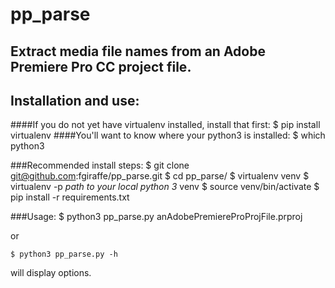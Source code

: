 # pp_parse
## Extract media file names from an Adobe Premiere Pro CC project file. 

## Installation and use:

####If you do not yet have virtualenv installed, install that first:
    $ pip install virtualenv
####You'll want to know where your python3 is installed:
    $ which python3

###Recommended install steps:
    $ git clone git@github.com:fgiraffe/pp_parse.git
    $ cd pp_parse/
    $ virtualenv venv
    $ virtualenv -p _path to your local python 3_ venv
    $ source venv/bin/activate
    $ pip install -r requirements.txt
    
###Usage:
    $ python3 pp_parse.py anAdobePremiereProProjFile.prproj
    
or

    $ python3 pp_parse.py -h
will display options.
    

